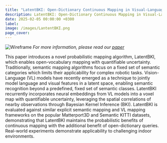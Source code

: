 ```yaml
---
title: "LatentBKI: Open-Dictionary Continuous Mapping in Visual-Language Latent Spaces with Quantifiable Uncertainty"
description: LatentBKI: Open-Dictionary Continuous Mapping in Visual-Language Latent Spaces with Quantifiable Uncertainty.
date: 2025-02-05 00:00:00 +0300
label: 
image: /images/LantentBKI.png
page_cover:
---
```

![Wireframe](/images/LantentBKI.png)
*For more information, please read our [paper](https://arxiv.org/abs/2410.11783)*

This paper introduces a novel probabilistic mapping algorithm, LatentBKI, which enables open-vocabulary mapping with quantifiable uncertainty. Traditionally, semantic mapping algorithms focus on a fixed set of semantic categories which limits their applicability for complex robotic tasks. Vision-Language (VL) models have recently emerged as a technique to jointly model language and visual features in a latent space, enabling semantic recognition beyond a predefined, fixed set of semantic classes. LatentBKI recurrently incorporates neural embeddings from VL models into a voxel map with quantifiable uncertainty, leveraging the spatial correlations of nearby observations through Bayesian Kernel Inference (BKI). LatentBKI is evaluated against similar explicit semantic mapping and VL mapping frameworks on the popular Matterport3D and Semantic KITTI datasets, demonstrating that LatentBKI maintains the probabilistic benefits of continuous mapping with the additional benefit of open-dictionary queries. Real-world experiments demonstrate applicability to challenging indoor environments. 
